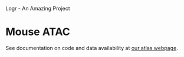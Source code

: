 Logr - An Amazing Project
# Mouse ATAC
See documentation on code and data availability at [our atlas webpage](http://atlas.gs.washington.edu/mouse-atac). 
